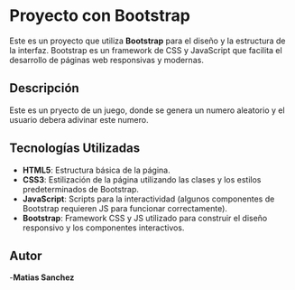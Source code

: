 # Proyecto con Bootstrap

Este es un proyecto que utiliza **Bootstrap** para el diseño y la estructura de la interfaz. Bootstrap es un framework de CSS y JavaScript que facilita el desarrollo de páginas web responsivas y modernas.

## Descripción

Este es un pryecto de un juego, donde se genera un numero aleatorio y el usuario debera adivinar este numero.

## Tecnologías Utilizadas

- **HTML5**: Estructura básica de la página.
- **CSS3**: Estilización de la página utilizando las clases y los estilos predeterminados de Bootstrap.
- **JavaScript**: Scripts para la interactividad (algunos componentes de Bootstrap requieren JS para funcionar correctamente).
- **Bootstrap**: Framework CSS y JS utilizado para construir el diseño responsivo y los componentes interactivos.

## Autor
-**Matias Sanchez**